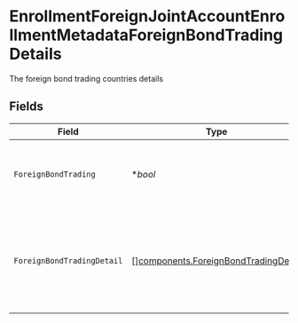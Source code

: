 # EnrollmentForeignJointAccountEnrollmentMetadataForeignBondTradingDetails

The foreign bond trading countries details


## Fields

| Field                                                                                        | Type                                                                                         | Required                                                                                     | Description                                                                                  | Example                                                                                      |
| -------------------------------------------------------------------------------------------- | -------------------------------------------------------------------------------------------- | -------------------------------------------------------------------------------------------- | -------------------------------------------------------------------------------------------- | -------------------------------------------------------------------------------------------- |
| `ForeignBondTrading`                                                                         | **bool*                                                                                      | :heavy_minus_sign:                                                                           | Does the account anticipate trading in foreign bonds                                         | true                                                                                         |
| `ForeignBondTradingDetail`                                                                   | [][components.ForeignBondTradingDetail](../../models/components/foreignbondtradingdetail.md) | :heavy_minus_sign:                                                                           | The foreign bond trading countries details. If yes, than please provide details              |                                                                                              |